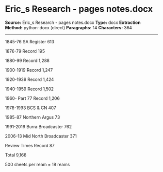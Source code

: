 # Eric_s Research - pages notes.docx

**Source:** Eric_s Research - pages notes.docx
**Type:** docx
**Extraction Method:** python-docx (direct)
**Paragraphs:** 14
**Characters:** 364

---

1845-76 SA Register  		    613

1876-79 Record 		    195

1880-99 Record			1,288

1900-1919 Record		1,247

1920-1939 Record		1,424

1940-1959 Record		1,502

1960- Part 77 Record		1,206

1978-1993 BCS & CN		   407

1985-87 Northern Argus	   73

1991-2016  Burra Broadcaster 	 762

2006-13 Mid North Broadcaster  371

Review Times Record 		  87

Total				9,168

500 sheets per ream = 18 reams

